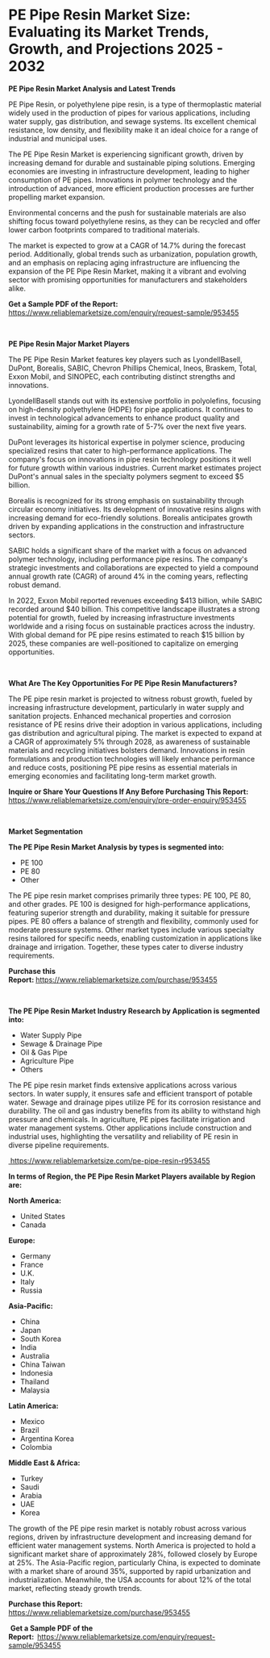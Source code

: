 <p><h1>PE Pipe Resin Market Size: Evaluating its Market Trends, Growth, and Projections 2025 - 2032</h1></p><p><strong>PE Pipe Resin Market Analysis and Latest Trends</strong></p>
<p><p>PE Pipe Resin, or polyethylene pipe resin, is a type of thermoplastic material widely used in the production of pipes for various applications, including water supply, gas distribution, and sewage systems. Its excellent chemical resistance, low density, and flexibility make it an ideal choice for a range of industrial and municipal uses.</p><p>The PE Pipe Resin Market is experiencing significant growth, driven by increasing demand for durable and sustainable piping solutions. Emerging economies are investing in infrastructure development, leading to higher consumption of PE pipes. Innovations in polymer technology and the introduction of advanced, more efficient production processes are further propelling market expansion. </p><p>Environmental concerns and the push for sustainable materials are also shifting focus toward polyethylene resins, as they can be recycled and offer lower carbon footprints compared to traditional materials. </p><p>The market is expected to grow at a CAGR of 14.7% during the forecast period. Additionally, global trends such as urbanization, population growth, and an emphasis on replacing aging infrastructure are influencing the expansion of the PE Pipe Resin Market, making it a vibrant and evolving sector with promising opportunities for manufacturers and stakeholders alike.</p></p>
<p><strong>Get a Sample PDF of the Report:&nbsp;</strong> <a href="https://www.reliablemarketsize.com/enquiry/request-sample/953455?utm_campaign=2041&utm_medium=2&utm_source=Github&utm_content=ia&utm_term=18042025&utm_id=pe-pipe-resin">https://www.reliablemarketsize.com/enquiry/request-sample/953455</a></p>
<p>&nbsp;</p>
<p><strong>PE Pipe Resin Major Market Players</strong></p>
<p><p>The PE Pipe Resin Market features key players such as LyondellBasell, DuPont, Borealis, SABIC, Chevron Phillips Chemical, Ineos, Braskem, Total, Exxon Mobil, and SINOPEC, each contributing distinct strengths and innovations.</p><p>LyondellBasell stands out with its extensive portfolio in polyolefins, focusing on high-density polyethylene (HDPE) for pipe applications. It continues to invest in technological advancements to enhance product quality and sustainability, aiming for a growth rate of 5-7% over the next five years.</p><p>DuPont leverages its historical expertise in polymer science, producing specialized resins that cater to high-performance applications. The company's focus on innovations in pipe resin technology positions it well for future growth within various industries. Current market estimates project DuPont's annual sales in the specialty polymers segment to exceed $5 billion.</p><p>Borealis is recognized for its strong emphasis on sustainability through circular economy initiatives. Its development of innovative resins aligns with increasing demand for eco-friendly solutions. Borealis anticipates growth driven by expanding applications in the construction and infrastructure sectors.</p><p>SABIC holds a significant share of the market with a focus on advanced polymer technology, including performance pipe resins. The company's strategic investments and collaborations are expected to yield a compound annual growth rate (CAGR) of around 4% in the coming years, reflecting robust demand.</p><p>In 2022, Exxon Mobil reported revenues exceeding $413 billion, while SABIC recorded around $40 billion. This competitive landscape illustrates a strong potential for growth, fueled by increasing infrastructure investments worldwide and a rising focus on sustainable practices across the industry. With global demand for PE pipe resins estimated to reach $15 billion by 2025, these companies are well-positioned to capitalize on emerging opportunities.</p></p>
<p>&nbsp;</p>
<p><strong>What Are The Key Opportunities For PE Pipe Resin Manufacturers?</strong></p>
<p><p>The PE pipe resin market is projected to witness robust growth, fueled by increasing infrastructure development, particularly in water supply and sanitation projects. Enhanced mechanical properties and corrosion resistance of PE resins drive their adoption in various applications, including gas distribution and agricultural piping. The market is expected to expand at a CAGR of approximately 5% through 2028, as awareness of sustainable materials and recycling initiatives bolsters demand. Innovations in resin formulations and production technologies will likely enhance performance and reduce costs, positioning PE pipe resins as essential materials in emerging economies and facilitating long-term market growth.</p></p>
<p><strong>Inquire or Share Your Questions If Any Before Purchasing This Report:</strong> <a href="https://www.reliablemarketsize.com/enquiry/pre-order-enquiry/953455?utm_campaign=2041&utm_medium=2&utm_source=Github&utm_content=ia&utm_term=18042025&utm_id=pe-pipe-resin">https://www.reliablemarketsize.com/enquiry/pre-order-enquiry/953455</a></p>
<p>&nbsp;</p>
<p><strong>Market Segmentation</strong></p>
<p><strong>The PE Pipe Resin Market Analysis by types is segmented into:</strong></p>
<p><ul><li>PE 100</li><li>PE 80</li><li>Other</li></ul></p>
<p><p>The PE pipe resin market comprises primarily three types: PE 100, PE 80, and other grades. PE 100 is designed for high-performance applications, featuring superior strength and durability, making it suitable for pressure pipes. PE 80 offers a balance of strength and flexibility, commonly used for moderate pressure systems. Other market types include various specialty resins tailored for specific needs, enabling customization in applications like drainage and irrigation. Together, these types cater to diverse industry requirements.</p></p>
<p><strong>Purchase this Report:&nbsp;</strong><a href="https://www.reliablemarketsize.com/purchase/953455?utm_campaign=2041&utm_medium=2&utm_source=Github&utm_content=ia&utm_term=18042025&utm_id=pe-pipe-resin">https://www.reliablemarketsize.com/purchase/953455</a></p>
<p>&nbsp;</p>
<p><strong>The PE Pipe Resin Market Industry Research by Application is segmented into:</strong></p>
<p><ul><li>Water Supply Pipe</li><li>Sewage & Drainage Pipe</li><li>Oil & Gas Pipe</li><li>Agriculture Pipe</li><li>Others</li></ul></p>
<p><p>The PE pipe resin market finds extensive applications across various sectors. In water supply, it ensures safe and efficient transport of potable water. Sewage and drainage pipes utilize PE for its corrosion resistance and durability. The oil and gas industry benefits from its ability to withstand high pressure and chemicals. In agriculture, PE pipes facilitate irrigation and water management systems. Other applications include construction and industrial uses, highlighting the versatility and reliability of PE resin in diverse pipeline requirements.</p></p>
<p><a href="https://www.reliablemarketsize.com/pe-pipe-resin-r953455?utm_campaign=2041&utm_medium=2&utm_source=Github&utm_content=ia&utm_term=18042025&utm_id=pe-pipe-resin">&nbsp;https://www.reliablemarketsize.com/pe-pipe-resin-r953455</a></p>
<p><strong>In terms of Region, the PE Pipe Resin Market Players available by Region are:</strong></p>
<p>
    <p> <strong> North America: </strong>
        <ul>
            <li>United States</li>
            <li>Canada</li>
        </ul>
        </p> 
    <p> <strong> Europe: </strong>
        <ul>
            <li>Germany</li>
            <li>France</li>
            <li>U.K.</li>
            <li>Italy</li>
            <li>Russia</li>
        </ul>
        </p> 
    <p> <strong> Asia-Pacific: </strong>
        <ul>
            <li>China</li>
            <li>Japan</li>
            <li>South Korea</li>
            <li>India</li>
            <li>Australia</li>
            <li>China Taiwan</li>
            <li>Indonesia</li>
            <li>Thailand</li>
            <li>Malaysia</li>
        </ul>
        </p> 
    <p> <strong> Latin America: </strong>
        <ul>
            <li>Mexico</li>
            <li>Brazil</li>
            <li>Argentina Korea</li>
            <li>Colombia</li>
        </ul>
        </p> 
    <p> <strong> Middle East & Africa: </strong>
        <ul>
            <li>Turkey</li>
            <li>Saudi</li>
            <li>Arabia</li>
            <li>UAE</li>
            <li>Korea</li>
        </ul>
    </p>
    </p>
<p><p>The growth of the PE pipe resin market is notably robust across various regions, driven by infrastructure development and increasing demand for efficient water management systems. North America is projected to hold a significant market share of approximately 28%, followed closely by Europe at 25%. The Asia-Pacific region, particularly China, is expected to dominate with a market share of around 35%, supported by rapid urbanization and industrialization. Meanwhile, the USA accounts for about 12% of the total market, reflecting steady growth trends.</p></p>
<p><strong>Purchase this Report: </strong><a href="https://www.reliablemarketsize.com/purchase/953455?utm_campaign=2041&utm_medium=2&utm_source=Github&utm_content=ia&utm_term=18042025&utm_id=pe-pipe-resin">https://www.reliablemarketsize.com/purchase/953455</a></p>
<p>&nbsp;<strong>Get a Sample PDF of the Report:&nbsp;&nbsp;</strong><a href="https://www.reliablemarketsize.com/enquiry/request-sample/953455?utm_campaign=2041&utm_medium=2&utm_source=Github&utm_content=ia&utm_term=18042025&utm_id=pe-pipe-resin">https://www.reliablemarketsize.com/enquiry/request-sample/953455</a></p>
<p><strong></strong></p>
<p><p></p><p></p><p></p></p>